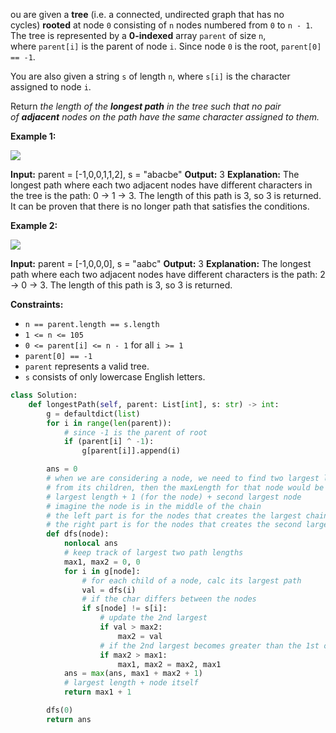 ou are given a **tree** (i.e. a connected, undirected graph that has no cycles) **rooted** at node `0` consisting of `n` nodes numbered from `0` to `n - 1`. The tree is represented by a **0-indexed** array `parent` of size `n`, where `parent[i]` is the parent of node `i`. Since node `0` is the root, `parent[0] == -1`.

You are also given a string `s` of length `n`, where `s[i]` is the character assigned to node `i`.

Return _the length of the **longest path** in the tree such that no pair of **adjacent** nodes on the path have the same character assigned to them._

**Example 1:**

![](https://assets.leetcode.com/uploads/2022/03/25/testingdrawio.png)

**Input:** parent = [-1,0,0,1,1,2], s = "abacbe"
**Output:** 3
**Explanation:** The longest path where each two adjacent nodes have different characters in the tree is the path: 0 -> 1 -> 3. The length of this path is 3, so 3 is returned.
It can be proven that there is no longer path that satisfies the conditions. 

**Example 2:**

![](https://assets.leetcode.com/uploads/2022/03/25/graph2drawio.png)

**Input:** parent = [-1,0,0,0], s = "aabc"
**Output:** 3
**Explanation:** The longest path where each two adjacent nodes have different characters is the path: 2 -> 0 -> 3. The length of this path is 3, so 3 is returned.

**Constraints:**

-   `n == parent.length == s.length`
-   `1 <= n <= 105`
-   `0 <= parent[i] <= n - 1` for all `i >= 1`
-   `parent[0] == -1`
-   `parent` represents a valid tree.
-   `s` consists of only lowercase English letters.

```python
class Solution:
    def longestPath(self, parent: List[int], s: str) -> int:
        g = defaultdict(list)
        for i in range(len(parent)):
            # since -1 is the parent of root
            if (parent[i] ^ -1):
                g[parent[i]].append(i)

        ans = 0
        # when we are considering a node, we need to find two largest lengths
        # from its children, then the maxLength for that node would be
        # largest length + 1 (for the node) + second largest node
        # imagine the node is in the middle of the chain
        # the left part is for the nodes that creates the largest chain (from the nodes children)
        # the right part is for the nodes that creates the second largest chain (from the nodes children)
        def dfs(node):
            nonlocal ans
            # keep track of largest two path lengths
            max1, max2 = 0, 0
            for i in g[node]:
                # for each child of a node, calc its largest path
                val = dfs(i)
                # if the char differs between the nodes
                if s[node] != s[i]:
                    # update the 2nd largest
                    if val > max2:
                        max2 = val
                    # if the 2nd largest becomes greater than the 1st one, swap those
                    if max2 > max1:
                        max1, max2 = max2, max1
            ans = max(ans, max1 + max2 + 1)
            # largest length + node itself
            return max1 + 1

        dfs(0)
        return ans
```